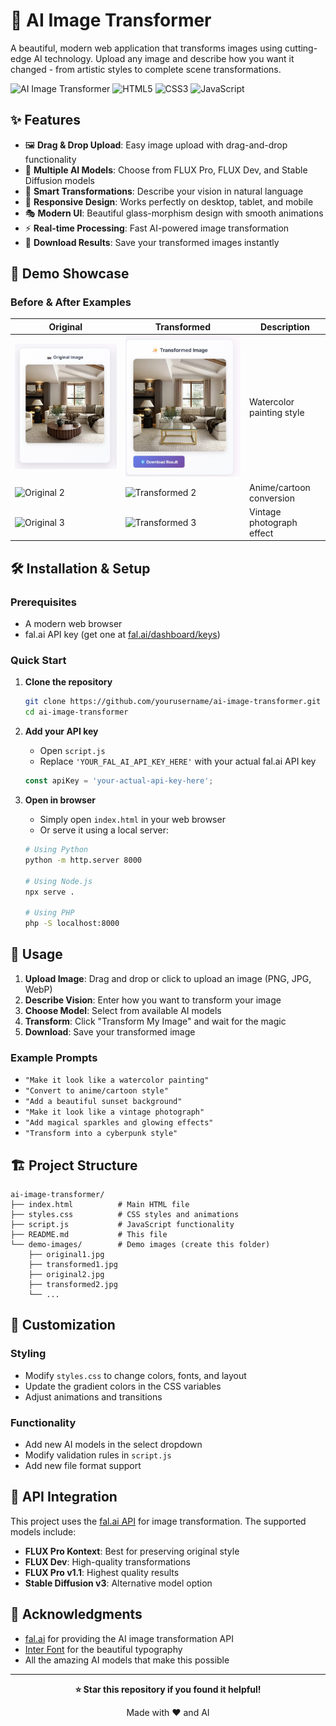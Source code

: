 # 🎨 AI Image Transformer

A beautiful, modern web application that transforms images using cutting-edge AI technology. Upload any image and describe how you want it changed - from artistic styles to complete scene transformations.

![AI Image Transformer](https://img.shields.io/badge/AI-Powered-blue?style=for-the-badge&logo=openai)
![HTML5](https://img.shields.io/badge/HTML5-E34F26?style=for-the-badge&logo=html5&logoColor=white)
![CSS3](https://img.shields.io/badge/CSS3-1572B6?style=for-the-badge&logo=css3&logoColor=white)
![JavaScript](https://img.shields.io/badge/JavaScript-F7DF1E?style=for-the-badge&logo=javascript&logoColor=black)

## ✨ Features

- 🖼️ **Drag & Drop Upload**: Easy image upload with drag-and-drop functionality
- 🎨 **Multiple AI Models**: Choose from FLUX Pro, FLUX Dev, and Stable Diffusion models
- 🎯 **Smart Transformations**: Describe your vision in natural language
- 📱 **Responsive Design**: Works perfectly on desktop, tablet, and mobile
- 🎭 **Modern UI**: Beautiful glass-morphism design with smooth animations
- ⚡ **Real-time Processing**: Fast AI-powered image transformation
- 💾 **Download Results**: Save your transformed images instantly

## 📸 Demo Showcase

### Before & After Examples

| Original | Transformed | Description |
|----------|-------------|-------------|
| ![Original 1](demo-images/original1.jpg) | ![Transformed 1](demo-images/transformed1.jpg) | Watercolor painting style |
| ![Original 2](demo-images/original2.jpg) | ![Transformed 2](demo-images/transformed2.jpg) | Anime/cartoon conversion |
| ![Original 3](demo-images/original3.jpg) | ![Transformed 3](demo-images/transformed3.jpg) | Vintage photograph effect |

## 🛠️ Installation & Setup

### Prerequisites

- A modern web browser
- fal.ai API key (get one at [fal.ai/dashboard/keys](https://fal.ai/dashboard/keys))

### Quick Start

1. **Clone the repository**
   ```bash
   git clone https://github.com/yourusername/ai-image-transformer.git
   cd ai-image-transformer
   ```

2. **Add your API key**
   - Open `script.js`
   - Replace `'YOUR_FAL_AI_API_KEY_HERE'` with your actual fal.ai API key
   ```javascript
   const apiKey = 'your-actual-api-key-here';
   ```

3. **Open in browser**
   - Simply open `index.html` in your web browser
   - Or serve it using a local server:
   ```bash
   # Using Python
   python -m http.server 8000
   
   # Using Node.js
   npx serve .
   
   # Using PHP
   php -S localhost:8000
   ```

## 🎯 Usage

1. **Upload Image**: Drag and drop or click to upload an image (PNG, JPG, WebP)
2. **Describe Vision**: Enter how you want to transform your image
3. **Choose Model**: Select from available AI models
4. **Transform**: Click "Transform My Image" and wait for the magic
5. **Download**: Save your transformed image

### Example Prompts

- `"Make it look like a watercolor painting"`
- `"Convert to anime/cartoon style"`
- `"Add a beautiful sunset background"`
- `"Make it look like a vintage photograph"`
- `"Add magical sparkles and glowing effects"`
- `"Transform into a cyberpunk style"`

## 🏗️ Project Structure

```
ai-image-transformer/
├── index.html          # Main HTML file
├── styles.css          # CSS styles and animations
├── script.js           # JavaScript functionality
├── README.md           # This file
└── demo-images/        # Demo images (create this folder)
    ├── original1.jpg
    ├── transformed1.jpg
    ├── original2.jpg
    ├── transformed2.jpg
    └── ...
```

## 🎨 Customization

### Styling
- Modify `styles.css` to change colors, fonts, and layout
- Update the gradient colors in the CSS variables
- Adjust animations and transitions

### Functionality
- Add new AI models in the select dropdown
- Modify validation rules in `script.js`
- Add new file format support

## 🔧 API Integration

This project uses the [fal.ai API](https://fal.ai) for image transformation. The supported models include:

- **FLUX Pro Kontext**: Best for preserving original style
- **FLUX Dev**: High-quality transformations
- **FLUX Pro v1.1**: Highest quality results
- **Stable Diffusion v3**: Alternative model option

## 🙏 Acknowledgments

- [fal.ai](https://fal.ai) for providing the AI image transformation API
- [Inter Font](https://fonts.google.com/specimen/Inter) for the beautiful typography
- All the amazing AI models that make this possible

---

<div align="center">

**⭐ Star this repository if you found it helpful!**

Made with ❤️ and AI

</div>
